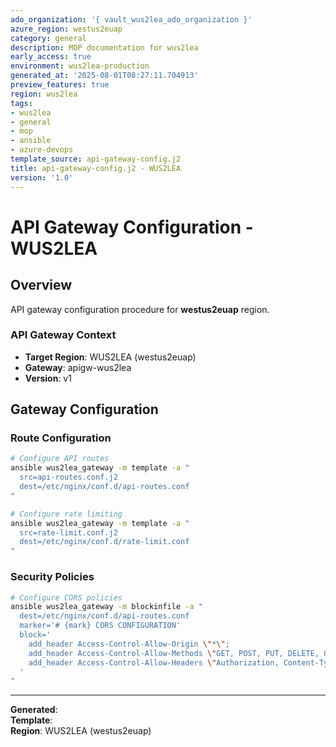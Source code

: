 ```yaml
---
ado_organization: '{ vault_wus2lea_ado_organization }'
azure_region: westus2euap
category: general
description: MOP documentation for wus2lea
early_access: true
environment: wus2lea-production
generated_at: '2025-08-01T08:27:11.704913'
preview_features: true
region: wus2lea
tags:
- wus2lea
- general
- mop
- ansible
- azure-devops
template_source: api-gateway-config.j2
title: api-gateway-config.j2 - WUS2LEA
version: '1.0'
---
```



# API Gateway Configuration - WUS2LEA

## Overview

API gateway configuration procedure for **westus2euap** region.

### API Gateway Context

- **Target Region**: WUS2LEA (westus2euap)
- **Gateway**: apigw-wus2lea
- **Version**: v1

## Gateway Configuration

### Route Configuration
```bash
# Configure API routes
ansible wus2lea_gateway -m template -a "
  src=api-routes.conf.j2
  dest=/etc/nginx/conf.d/api-routes.conf
"

# Configure rate limiting
ansible wus2lea_gateway -m template -a "
  src=rate-limit.conf.j2
  dest=/etc/nginx/conf.d/rate-limit.conf
"
```

### Security Policies
```bash
# Configure CORS policies
ansible wus2lea_gateway -m blockinfile -a "
  dest=/etc/nginx/conf.d/api-routes.conf
  marker='# {mark} CORS CONFIGURATION'
  block='
    add_header Access-Control-Allow-Origin \"*\";
    add_header Access-Control-Allow-Methods \"GET, POST, PUT, DELETE, OPTIONS\";
    add_header Access-Control-Allow-Headers \"Authorization, Content-Type\";
  '
"
```

---

**Generated**:   
**Template**:   
**Region**: WUS2LEA (westus2euap)